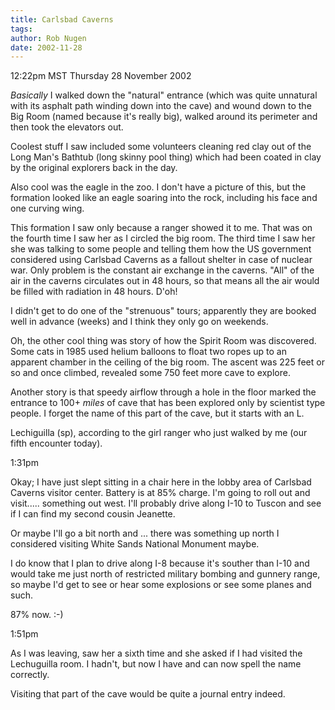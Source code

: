```yaml
---
title: Carlsbad Caverns
tags: 
author: Rob Nugen
date: 2002-11-28
---
```


<p class=date>12:22pm MST Thursday 28 November 2002</p>

<p><em>Basically</em> I walked down the "natural" entrance (which was
quite unnatural with its asphalt path winding down into the cave) and
wound down to the Big Room (named because it's really big), walked
around its perimeter and then took the elevators out.</p>

<p>Coolest stuff I saw included some volunteers cleaning red clay out
of the Long Man's Bathtub (long skinny pool thing) which had been
coated in clay by the original explorers back in the day.</p>

<p>Also cool was the eagle in the zoo.  I don't have a picture of
this, but the formation looked like an eagle soaring into the rock,
including his face and one curving wing.</p>

<p>This formation I saw only because a ranger showed it to me.  That
was on the fourth time I saw her as I circled the big room.  The third
time I saw her she was talking to some people and telling them how the
US government considered using Carlsbad Caverns as a fallout shelter
in case of nuclear war.  Only problem is the constant air exchange in
the caverns.  "All" of the air in the caverns circulates out in 48
hours, so that means all the air would be filled with radiation in 48
hours.  D'oh!</p>

<p>I didn't get to do one of the "strenuous" tours; apparently they
are booked well in advance (weeks) and I think they only go on
weekends.</p>

<p>Oh, the other cool thing was story of how the Spirit Room was
discovered.  Some cats in 1985 used helium balloons to float two ropes
up to an apparent chamber in the ceiling of the big room.  The ascent
was 225 feet or so and once climbed, revealed some 750 feet more cave
to explore.</p>

<p>Another story is that speedy airflow through a hole in the floor
marked the entrance to 100+ <em>miles</em> of cave that has been
explored only by scientist type people.  I forget the name of this
part of the cave, but it starts with an L.</p>

<p>Lechiguilla (sp), according to the girl ranger who just walked by
me (our fifth encounter today).</p>

<p class=date>1:31pm</p>

<p>Okay; I have just slept sitting in a chair here in the lobby area
of Carlsbad Caverns visitor center.  Battery is at 85% charge.  I'm
going to roll out and visit.....  something out west.  I'll probably
drive along I-10 to Tuscon and see if I can find my second cousin
Jeanette.</p>

<p>Or maybe I'll go a bit north and ... there was something up north I
considered visiting White Sands National Monument maybe.</p>

<p>I do know that I plan to drive along I-8 because it's souther than
I-10 and would take me just north of restricted military bombing and
gunnery range, so maybe I'd get to see or hear some explosions or see
some planes and such.</p>

<p>87% now.  :-)</p>

<p class=date>1:51pm</p>

<p>As I was leaving, saw her a sixth time and she asked if I had
visited the Lechuguilla room.  I hadn't, but now I have and can now
spell the name correctly.</p>

<p>Visiting that part of the cave would be quite a journal entry
indeed.</p>

